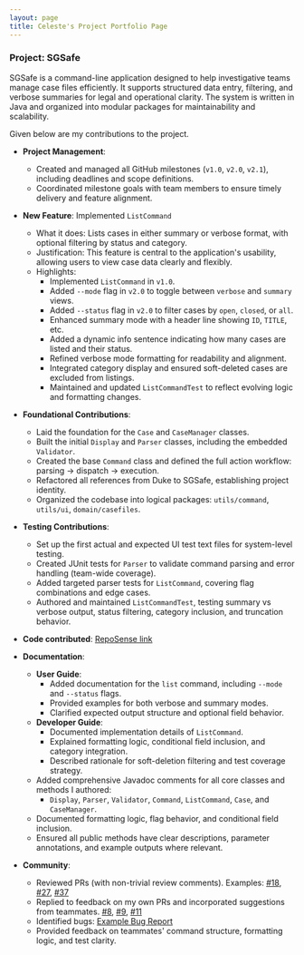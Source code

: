 ```yaml
---
layout: page
title: Celeste's Project Portfolio Page
---
```


### Project: SGSafe

SGSafe is a command-line application designed to help investigative teams manage case files efficiently. It supports structured data entry, filtering, and verbose summaries for legal and operational clarity. The system is written in Java and organized into modular packages for maintainability and scalability.

Given below are my contributions to the project.

* **Project Management**:
    * Created and managed all GitHub milestones (`v1.0`, `v2.0`, `v2.1`), including deadlines and scope definitions.
    * Coordinated milestone goals with team members to ensure timely delivery and feature alignment.

* **New Feature**: Implemented `ListCommand`
    * What it does: Lists cases in either summary or verbose format, with optional filtering by status and category.
    * Justification: This feature is central to the application's usability, allowing users to view case data clearly and flexibly.
    * Highlights:
        * Implemented `ListCommand` in `v1.0`.
        * Added `--mode` flag in `v2.0` to toggle between `verbose` and `summary` views.
        * Added `--status` flag in `v2.0` to filter cases by `open`, `closed`, or `all`.
        * Enhanced summary mode with a header line showing `ID`, `TITLE`, etc.
        * Added a dynamic info sentence indicating how many cases are listed and their status.
        * Refined verbose mode formatting for readability and alignment.
        * Integrated category display and ensured soft-deleted cases are excluded from listings.
        * Maintained and updated `ListCommandTest` to reflect evolving logic and formatting changes.

* **Foundational Contributions**:
    * Laid the foundation for the `Case` and `CaseManager` classes.
    * Built the initial `Display` and `Parser` classes, including the embedded `Validator`.
    * Created the base `Command` class and defined the full action workflow: parsing → dispatch → execution.
    * Refactored all references from Duke to SGSafe, establishing project identity.
    * Organized the codebase into logical packages: `utils/command`, `utils/ui`, `domain/casefiles`.

* **Testing Contributions**:
    * Set up the first actual and expected UI test text files for system-level testing.
    * Created JUnit tests for `Parser` to validate command parsing and error handling (team-wide coverage).
    * Added targeted parser tests for `ListCommand`, covering flag combinations and edge cases.
    * Authored and maintained `ListCommandTest`, testing summary vs verbose output, status filtering, category inclusion, and truncation behavior.

* **Code contributed**: [RepoSense link](https://nus-cs2113-ay2526s1.github.io/tp-dashboard/?search=xelisce&sort=groupTitle&sortWithin=title&timeframe=commit&mergegroup=&groupSelect=groupByRepos&breakdown=true&checkedFileTypes=docs~functional-code~test-code~other&since=2025-09-19T00%3A00%3A00&filteredFileName=&tabOpen=true&tabType=authorship&tabAuthor=xelisce&tabRepo=AY2526S1-CS2113-W13-3%2Ftp%5Bmaster%5D&authorshipIsMergeGroup=false&authorshipFileTypes=docs~functional-code~test-code~other&authorshipIsBinaryFileTypeChecked=false&authorshipIsIgnoredFilesChecked=false)

* **Documentation**:
    * **User Guide**:
        * Added documentation for the `list` command, including `--mode` and `--status` flags.
        * Provided examples for both verbose and summary modes.
        * Clarified expected output structure and optional field behavior.
    * **Developer Guide**:
        * Documented implementation details of `ListCommand`.
        * Explained formatting logic, conditional field inclusion, and category integration.
        * Described rationale for soft-deletion filtering and test coverage strategy.
    * Added comprehensive Javadoc comments for all core classes and methods I authored:
        * `Display`, `Parser`, `Validator`, `Command`, `ListCommand`, `Case`, and `CaseManager`.
    * Documented formatting logic, flag behavior, and conditional field inclusion.
    * Ensured all public methods have clear descriptions, parameter annotations, and example outputs where relevant.

* **Community**:
    * Reviewed PRs (with non-trivial review comments). Examples: [#18](https://github.com/AY2526S1-CS2113-W13-3/tp/pull/18), [#27](https://github.com/AY2526S1-CS2113-W13-3/tp/pull/27), [#37](https://github.com/AY2526S1-CS2113-W13-3/tp/pull/37)
    * Replied to feedback on my own PRs and incorporated suggestions from teammates. [#8](https://github.com/AY2526S1-CS2113-W13-3/tp/pull/8), [#9](https://github.com/AY2526S1-CS2113-W13-3/tp/pull/9), [#11](https://github.com/AY2526S1-CS2113-W13-3/tp/pull/11)
    * Identified bugs: [Example Bug Report](https://github.com/AY2526S1-CS2113-W13-3/tp/issues/72)
    * Provided feedback on teammates' command structure, formatting logic, and test clarity.
